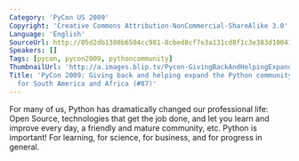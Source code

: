```yaml
---
Category: 'PyCon US 2009'
Copyright: 'Creative Commons Attribution-NonCommercial-ShareAlike 3.0'
Language: 'English'
SourceUrl: http://05d2db1380b6504cc981-8cbed8cf7e3a131cd8f1c3e383d10041.r93.cf2.rackcdn.com/pycon-us-2009/137_pycon-2009-giving-back-and-helping-expand-the-python-community-a-roadmap-for-south-america-and-africa-87.mp4
Speakers: []
Tags: [pycon, pycon2009, pythoncommunity]
ThumbnailUrl: 'http://a.images.blip.tv/Pycon-GivingBackAndHelpingExpandThePythonCommunityARoadmapFo605-542.jpg'
Title: 'PyCon 2009: Giving back and helping expand the Python community. A roadmap
  for South America and Africa (#87)'
---
```

  
For many of us, Python has dramatically changed our professional life: Open
Source, technologies that get the job done, and let you learn and improve
every day, a friendly and mature community, etc. Python is important! For
learning, for science, for business, and for progress in general.

